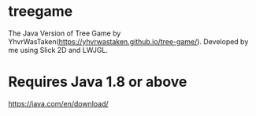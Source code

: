# treegame
The Java Version of Tree Game by YhvrWasTaken(https://yhvrwastaken.github.io/tree-game/). Developed by me using Slick 2D and LWJGL.

# Requires Java 1.8 or above
https://java.com/en/download/
